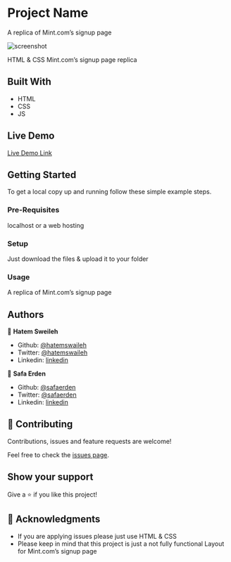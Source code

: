 # Project Name

A replica of Mint.com’s signup page

![screenshot](./screenshot.gif)

HTML & CSS Mint.com’s signup page replica

## Built With

- HTML
- CSS
- JS

## Live Demo

[Live Demo Link](https://rawcdn.githack.com/SafaErden/Mint.com-s-signup-page/9a05db8d41c26e7459542d2442982adc8eb5604d/index.html)


## Getting Started
To get a local copy up and running follow these simple example steps.

### Pre-Requisites
localhost or a web hosting

### Setup
Just download the files & upload it to your folder

### Usage
A replica of Mint.com’s signup page


## Authors

👤 **Hatem Sweileh**

- Github: [@hatemswaileh](https://github.com/hatemswaileh/)
- Twitter: [@hatemswaileh](https://twitter.com/hatemswaileh)
- Linkedin: [linkedin](https://www.linkedin.com/in/HatemSwaileh)

👤 **Safa Erden**

- Github: [@safaerden](https://github.com/SafaErden)
- Twitter: [@safaerden](https://twitter.com/safaerden)
- Linkedin: [linkedin](https://www.linkedin.com/in/SafaErden/)

## 🤝 Contributing

Contributions, issues and feature requests are welcome!

Feel free to check the [issues page](issues/).

## Show your support

Give a ⭐️ if you like this project!

## 📝 Acknowledgments

- If you are applying issues please just use HTML & CSS
- Please keep in mind that this project is just a not fully functional Layout for Mint.com’s signup page
